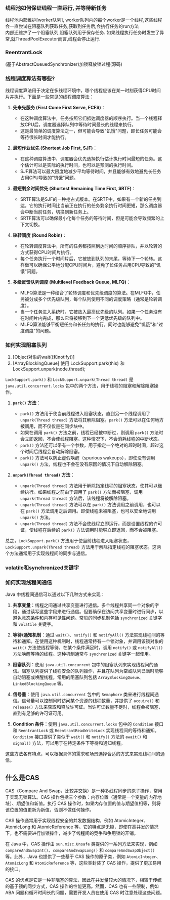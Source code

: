 ### 线程池如何保证线程一直运行, 并等待新任务

线程池内部维护[worker队列], worker队列内的每个worker是一个线程,这些线程会一直尝试在阻塞队列获取任务,获取到任务后,会执行任务的run方法  
内部还维护了一个阻塞队列,阻塞队列用于保存任务.
如果线程执行任务时发生了异常,就ThreadPoolExecutor而言,线程会停止运行.

### ReentrantLock

(基于AbstractQueuedSynchronizer)加锁释放锁过程(源码)

### 线程调度算法有哪些?

线程调度算法用于决定在多线程环境中，哪个线程应该在某一时刻获得CPU时间片并执行。下面是一些常见的线程调度算法：

1. **先来先服务 (First Come First Serve, FCFS)**：
    - 在这种调度算法中，任务按照它们抵达调度器的顺序执行。当一个线程释放CPU后，调度器选择队列中等待时间最长的线程来执行。
    - 这是最简单的调度算法之一，但可能会导致"饥饿"问题，即长任务可能会等待很长时间才能执行。

2. **最短作业优先 (Shortest Job First, SJF)**：
    - 在这种调度算法中，调度器会优先选择执行估计执行时间最短的任务。这个估计可以是实际的执行时间，也可以是预测的执行时间。
    - SJF算法可以最大限度地减少平均等待时间，并且能够有效地避免长任务占用CPU导致的"饥饿"问题。

3. **最短剩余时间优先 (Shortest Remaining Time First, SRTF)**：
    - SRTF算法是SJF的一种抢占式版本。在SRTF中，如果有一个新的任务到达，它的执行时间比当前正在执行的任务剩余执行时间更短，那么调度器会中断当前任务，切换到新任务上。
    - SRTF算法可以确保最小化每个任务的等待时间，但是可能会导致频繁的上下文切换。

4. **轮转调度 (Round Robin)**：
    - 在轮转调度算法中，所有的任务都按照到达时间的顺序排队，并以轮转的方式获得CPU时间片执行。
    - 每个任务执行一个时间片后，它被放到队列的末尾，等待下一个轮转。这样做可以确保公平地分配CPU时间片，避免了长任务占用CPU导致的"饥饿"问题。

5. **多级反馈队列调度 (Multilevel Feedback Queue, MLFQ)**：
    - MLFQ算法是一种结合了轮转调度和优先级调度的算法。在MLFQ中，任务被分成多个优先级队列，每个队列使用不同的调度策略（通常是轮转调度）。
    - 当一个任务进入系统时，它被放入最高优先级的队列。如果一个任务没有在时间片内完成，那么它将被移到下一个更低优先级的队列中。
    - MLFQ算法能够平衡短任务和长任务的执行，同时也能够避免"饥饿"和"过度调度"的问题。

### 如何实现阻塞队列

1. [Object对象的wait()和notify()]
2. [ArrayBlockingQueue] 使用 LockSupport.park(this) 和 LockSupport.unpark(node.thread);

`LockSupport.park()` 和 `LockSupport.unpark(Thread thread)` 是 `java.util.concurrent.locks` 包中的两个方法，用于线程的阻塞和解除阻塞操作。

1. **`park()` 方法**：
    - `park()` 方法用于使当前线程进入阻塞状态，直到另一个线程调用了 `unpark(Thread thread)` 方法将其解除阻塞。`park()` 方法可以在任何地方被调用，而不仅仅是在同步块中。
    - 如果在调用 `park()` 方法之前，线程已经被中断过，则调用 `park()` 方法时会立即返回，不会使线程阻塞。这种情况下，不会消耗线程的中断状态。
    - `park()` 方法还可以带有一个参数，用于指定一个绝对的超时时间，超过这个时间后线程会自动解除阻塞。
    - `park()` 方法可以防止虚假唤醒（spurious wakeups），即使没有调用 `unpark()` 方法，线程也不会在没有原因的情况下自动解除阻塞。

2. **`unpark(Thread thread)` 方法**：
    - `unpark(Thread thread)` 方法用于解除指定线程的阻塞状态，使其可以继续执行。如果线程之前由于调用了 `park()` 方法而被阻塞，调用 `unpark(Thread thread)` 方法后，该线程将被解除阻塞。
    - `unpark(Thread thread)` 方法可以在 `park()` 方法调用之前调用，也可以在 `park()` 方法调用之后调用。即使线程未被阻塞，也可以安全地调用 `unpark()` 方法。
    - `unpark(Thread thread)` 方法不会使线程立即运行，而是设置线程的许可证，使线程在后续的 `park()` 方法调用时能够立即返回，而不会被阻塞。

总之，`LockSupport.park()` 方法用于使当前线程进入阻塞状态，`LockSupport.unpark(Thread thread)` 方法用于解除指定线程的阻塞状态。这两个方法通常用于实现线程间的同步与通信。

### volatile和synchronized关键字

### 如何实现线程间通信

Java 中线程间通信可以通过以下几种方式来实现：

1. **共享变量**：线程之间通过共享变量进行通信。多个线程共享同一个对象的字段，通过读写这些字段来进行通信。但要确保在访问共享变量时进行同步，以避免竞态条件和内存可见性问题。常见的同步机制包括 `synchronized` 关键字和 `volatile` 关键字。

2. **等待/通知机制**：通过 `wait()`、`notify()` 和 `notifyAll()` 方法实现线程间的等待和通知。在使用这种机制时，线程通常持有一个锁对象，并调用该锁对象的 `wait()` 方法使线程等待，在某个条件满足时，调用 `notify()`
   或 `notifyAll()` 方法唤醒等待的线程。这种机制通常与 `synchronized` 关键字一起使用。

3. **阻塞队列**：使用 `java.util.concurrent` 包中的阻塞队列来实现线程间的通信。阻塞队列提供了线程安全的队列操作，并且在队列为空或队列已满时能够自动阻塞或唤醒线程。常用的阻塞队列包括 `ArrayBlockingQueue`、`LinkedBlockingQueue`
   等。

4. **信号量**：使用 `java.util.concurrent` 包中的 `Semaphore` 类来进行线程间通信。信号量可以控制同时访问某个资源的线程数量，并提供了 `acquire()` 和 `release()`
   方法来获取和释放许可证。当许可证数量不足时，线程会被阻塞，直到有足够的许可证可用。

5. **Condition 条件**：使用 `java.util.concurrent.locks` 包中的 `Condition` 接口和 `ReentrantLock` 或 `ReentrantReadWriteLock` 实现线程间的等待和通知。`Condition`
   接口提供了类似于 `wait()` 和 `notify()` 方法的 `await()` 和 `signal()` 方法，可以用于在特定条件下等待和通知线程。

这些方法各有特点，可以根据具体的需求和场景选择合适的方式来实现线程间的通信。

## 什么是CAS

CAS（Compare And Swap，比较并交换）是一种多线程同步的原子操作，常用于实现无锁算法。CAS 操作包括三个参数：内存位置（通常是一个变量的内存地址）、期望值和新值。执行 CAS 操作时，如果内存位置的值与期望值相等，则将该位置的值更新为新值，否则不做任何操作。

CAS 操作通常用于实现线程安全的并发数据结构，例如 AtomicInteger、AtomicLong 和 AtomicReference 等。它的特点是无锁，即使在高并发的情况下，也不需要进行加锁操作，减少了线程间的竞争和争用锁的开销。

在 Java 中，CAS 操作由 `sun.misc.Unsafe` 类提供的一系列方法来实现，例如 `compareAndSwapInt()`、`compareAndSwapLong()` 和 `compareAndSwapObject()` 等。此外，Java 也提供了一些基于 CAS
操作的原子类，例如 `AtomicInteger`、`AtomicLong` 和 `AtomicReference` 等，这些类封装了 CAS 操作，提供了更加易用的接口。

CAS 的优点是它是一种非阻塞的算法，因此在并发量较大的情况下，相较于传统的基于锁的同步方式，CAS 操作的性能更高。然而，CAS 也有一些限制，例如 ABA 问题和循环时间长的问题，需要开发人员在使用 CAS 时注意处理这些问题。
